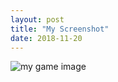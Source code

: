 ```yaml
---
layout: post
title: "My Screenshot"
date: 2018-11-20
---
```



![my game image](/images/download.png)
